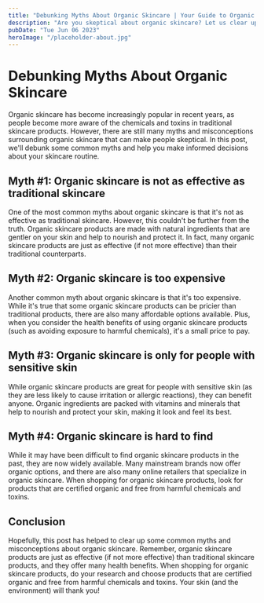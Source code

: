 ```yaml
---
title: "Debunking Myths About Organic Skincare | Your Guide to Organic Skincare"
description: "Are you skeptical about organic skincare? Let us clear up some common myths and help you make informed decisions about your skincare routine. Read on to learn more."
pubDate: "Tue Jun 06 2023"
heroImage: "/placeholder-about.jpg"
---
```


# Debunking Myths About Organic Skincare

Organic skincare has become increasingly popular in recent years, as people become more aware of the chemicals and toxins in traditional skincare products. However, there are still many myths and misconceptions surrounding organic skincare that can make people skeptical. In this post, we&#39;ll debunk some common myths and help you make informed decisions about your skincare routine.

## Myth #1: Organic skincare is not as effective as traditional skincare

One of the most common myths about organic skincare is that it&#39;s not as effective as traditional skincare. However, this couldn&#39;t be further from the truth. Organic skincare products are made with natural ingredients that are gentler on your skin and help to nourish and protect it. In fact, many organic skincare products are just as effective (if not more effective) than their traditional counterparts.

## Myth #2: Organic skincare is too expensive

Another common myth about organic skincare is that it&#39;s too expensive. While it&#39;s true that some organic skincare products can be pricier than traditional products, there are also many affordable options available. Plus, when you consider the health benefits of using organic skincare products (such as avoiding exposure to harmful chemicals), it&#39;s a small price to pay.

## Myth #3: Organic skincare is only for people with sensitive skin

While organic skincare products are great for people with sensitive skin (as they are less likely to cause irritation or allergic reactions), they can benefit anyone. Organic ingredients are packed with vitamins and minerals that help to nourish and protect your skin, making it look and feel its best.

## Myth #4: Organic skincare is hard to find

While it may have been difficult to find organic skincare products in the past, they are now widely available. Many mainstream brands now offer organic options, and there are also many online retailers that specialize in organic skincare. When shopping for organic skincare products, look for products that are certified organic and free from harmful chemicals and toxins.

## Conclusion

Hopefully, this post has helped to clear up some common myths and misconceptions about organic skincare. Remember, organic skincare products are just as effective (if not more effective) than traditional skincare products, and they offer many health benefits. When shopping for organic skincare products, do your research and choose products that are certified organic and free from harmful chemicals and toxins. Your skin (and the environment) will thank you!